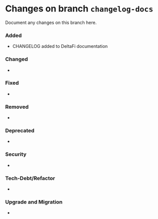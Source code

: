 # Changes on branch `changelog-docs`
Document any changes on this branch here.
### Added
- CHANGELOG added to DeltaFi documentation

### Changed
- 

### Fixed
- 

### Removed
- 

### Deprecated
- 

### Security
- 

### Tech-Debt/Refactor
- 

### Upgrade and Migration
- 

